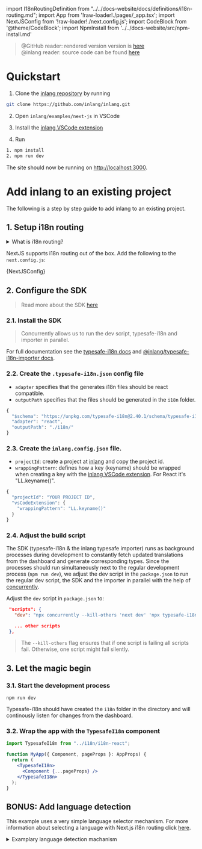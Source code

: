 import I18nRoutingDefinition from "../../docs-website/docs/definitions/i18n-routing.md";
import App from '!raw-loader!./pages/\_app.tsx';
import NextJSConfig from '!raw-loader!./next.config.js';
import CodeBlock from '@theme/CodeBlock';
import NpmInstall from '../../docs-website/src/npm-install.md'

> @GitHub reader: rendered version version is [here](https://docs.inlang.dev/getting-started/next-js)  
> @inlang reader: source code can be found [here](https://github.com/inlang/inlang/tree/main/examples/next-js)

# Quickstart

1. Clone the [inlang repository](https://github.com/inlang/inlang) by running

```bash
git clone https://github.com/inlang/inlang.git
```

2. Open `inlang/examples/next-js` in VSCode

3. Install the [inlang VSCode extension](https://marketplace.visualstudio.com/items?itemName=inlang.vscode-extension)

4. Run

```bash
1. npm install
2. npm run dev
```

The site should now be running on [http://localhost:3000](http://localhost:3000).

# Add inlang to an existing project

The following is a step by step guide to add inlang to an existing project.

## 1. Setup i18n routing

<details>
  <summary>What is i18n routing?</summary>
  <I18nRoutingDefinition />
</details>

NextJS supports i18n routing out of the box. Add the following to the `next.config.js`:

<CodeBlock title="/next.config.js" className="language-js">
{NextJSConfig}
</CodeBlock>

## 2. Configure the SDK

> Read more about the SDK [here](/overview/sdk)

### 2.1. Install the SDK

> Concurrently allows us to run the dev script, typesafe-i18n and importer in parallel.

<NpmInstall />

For full documentation see the [typesafe-i18n docs](https://github.com/ivanhofer/typesafe-i18n) and [@inlang/typesafe-i18n-importer docs](https://github.com/inlang/inlang/tree/main/packages/typesafe-i18n-importer).

### 2.2. Create the `.typesafe-i18n.json` config file

- `adapter` specifies that the generates i18n files should be react compatible.
- `outputPath` specifies that the files should be generated in the `i18n` folder.

```js title="typesafe-i18n.json"
{
  "$schema": "https://unpkg.com/typesafe-i18n@2.40.1/schema/typesafe-i18n.json",
  "adapter": "react",
  "outputPath": "./i18n/"
}
```

### 2.3. Create the `inlang.config.json` file.

- `projectId`: create a project at [inlang](https://app.inlang.dev) and copy the project id.
- `wrappingPattern`: defines how a key (keyname) should be wrapped when creating a key with the [inlang
  VSCode extension](https://marketplace.visualstudio.com/items?itemName=inlang.vscode-extension). For React it's
  "LL.keyname()".

```js title="inlang.project.json"
{
  "projectId": "YOUR PROJECT ID",
  "vsCodeExtension": {
    "wrappingPattern": "LL.keyname()"
  }
}
```

### 2.4. Adjust the build script

The SDK (typesafe-i18n & the inlang typesafe importer) runs as background processes during development to constantly fetch updated translations from the dashboard and generate corresponding types. Since the processes should run simultaneously next to the regular development process (`npm run dev`), we adjust the dev script in the `package.json` to run the regular dev script, the SDK and the importer in parallel with the help of [concurrently](https://www.npmjs.com/package/concurrently).

Adjust the `dev` script in `package.json` to:

```json
 "scripts": {
   "dev": "npx concurrently --kill-others 'next dev' 'npx typesafe-i18n' 'npx @inlang/typesafe-i18n-importer'",

   ... other scripts
 },
```

> The `--kill-others` flag ensures that if one script is failing all scripts fail. Otherwise, one
> script might fail silently.

## 3. Let the magic begin

### 3.1. Start the development process

`npm run dev`

Typesafe-i18n should have created the `i18n` folder in the directory and will continously listen for changes from the dashboard.

### 3.2. Wrap the app with the `TypesafeI18n` component

```jsx title="pages/_app.tsx"
import TypesafeI18n from "../i18n/i18n-react";

function MyApp({ Component, pageProps }: AppProps) {
  return (
    <TypesafeI18n>
      <Component {...pageProps} />
    </TypesafeI18n>
  );
}
```

## BONUS: Add language detection

This example uses a very simple language selector mechanism. For more information about
selecting a language with Next.js i18n routing click [here](https://nextjs.org/docs/advanced-features/i18n-routing).

<details>
  <summary>Examplary language detection machanism</summary>
  <CodeBlock className="language-jsx" title="/pages/_app.tsx">{App}</CodeBlock>
</details>
